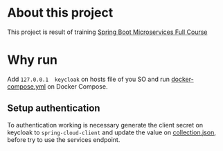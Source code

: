 # About this project

This project is result of training [Spring Boot Microservices Full Course](https://www.youtube.com/playlist?list=PLSVW22jAG8pBnhAdq9S8BpLnZ0_jVBj0c)

# Why run

Add `127.0.0.1	keycloak` on hosts file of you SO and run [docker-compose.yml](docker-compose.yml) on Docker Compose.

## Setup authentication

To authentication working is necessary generate the client secret on keycloak to `spring-cloud-client` and update the value on [collection.json](setup/postman/collection.json), before try to use the services endpoint.